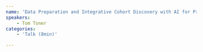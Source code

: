 ```yaml
---
name: 'Data Preparation and Integrative Cohort Discovery with AI for Precision Oncology'
speakers:
	- Tom Toner
categories:
	- 'Talk (8min)'

---
```

